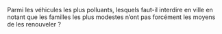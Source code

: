 Parmi les véhicules les plus polluants, lesquels faut-il interdire en ville en notant que les familles les plus modestes n’ont pas forcément les moyens de les renouveler ?
